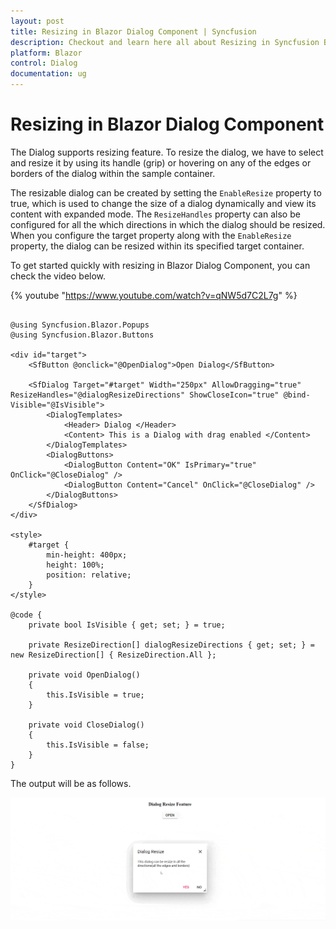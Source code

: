 ```yaml
---
layout: post
title: Resizing in Blazor Dialog Component | Syncfusion
description: Checkout and learn here all about Resizing in Syncfusion Blazor Dialog component and much more details.
platform: Blazor
control: Dialog
documentation: ug
---
```


# Resizing in Blazor Dialog Component

The Dialog supports resizing feature. To resize the dialog, we have to select and resize it by using its handle (grip) or hovering on any of the edges or borders of the dialog within the sample container.

The resizable dialog can be created by setting the `EnableResize` property to true, which is used to change the size of a dialog dynamically and view its content with expanded mode. The `ResizeHandles` property can also be configured for all the which directions in which the dialog should be resized. When you configure the target property along with the `EnableResize` property, the dialog can be resized within its specified target container.

To get started quickly with resizing in Blazor Dialog Component, you can check the video below.

{% youtube "https://www.youtube.com/watch?v=qNW5d7C2L7g" %}

```cshtml

@using Syncfusion.Blazor.Popups
@using Syncfusion.Blazor.Buttons

<div id="target">
    <SfButton @onclick="@OpenDialog">Open Dialog</SfButton>

    <SfDialog Target="#target" Width="250px" AllowDragging="true" ResizeHandles="@dialogResizeDirections" ShowCloseIcon="true" @bind-Visible="@IsVisible">
        <DialogTemplates>
            <Header> Dialog </Header>
            <Content> This is a Dialog with drag enabled </Content>
        </DialogTemplates>
        <DialogButtons>
            <DialogButton Content="OK" IsPrimary="true" OnClick="@CloseDialog" />
            <DialogButton Content="Cancel" OnClick="@CloseDialog" />
        </DialogButtons>
    </SfDialog>
</div>

<style>
    #target {
        min-height: 400px;
        height: 100%;
        position: relative;
    }
</style>

@code {
    private bool IsVisible { get; set; } = true;

    private ResizeDirection[] dialogResizeDirections { get; set; } = new ResizeDirection[] { ResizeDirection.All };

    private void OpenDialog()
    {
        this.IsVisible = true;
    }

    private void CloseDialog()
    {
        this.IsVisible = false;
    }
}

```

The output will be as follows.

![Resizing in Blazor Dialog](./images/blazor-dialog-resizing.gif)